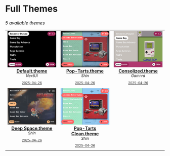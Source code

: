 # Full Themes

*5 available themes*

<table align="center"><tr>
<td align="center" valign="top" width="33%">

<a href="https://github.com/Leviathanium/NextUI-Themes/raw/main/Packages/themes/Default.theme.zip">
<img title="Name: Default.theme&#013;Author: NextUI&#013;Last updated: 2025-04-26&#013;(Click to download)" width="480px" src="https://github.com/Leviathanium/NextUI-Themes/raw/main/Catalog/.metadata/previews/Default.theme.png" /><br/>
<b>Default.theme</b>
</a><br/>
<sup><i>NextUI</i></sup><br>
<sub>
<sup><a title="Last updated: 2025-04-26" href="https://github.com/Leviathanium/NextUI-Themes/commits/main/Catalog/Themes/Default.theme">2025-04-26</a></sup>

</sub>
</td>

<td align="center" valign="top" width="33%">

<a href="https://github.com/Leviathanium/NextUI-Themes/raw/main/Packages/themes/Pop-Tarts.theme.zip">
<img title="Name: Pop-Tarts.theme&#013;Author: Shin&#013;Last updated: 2025-04-26&#013;(Click to download)" width="480px" src="https://github.com/Leviathanium/NextUI-Themes/raw/main/Catalog/.metadata/previews/Pop-Tarts.theme.png" /><br/>
<b>Pop-Tarts.theme</b>
</a><br/>
<sup><i>Shin</i></sup><br>
<sub>
<sup><a title="Last updated: 2025-04-26" href="https://github.com/Leviathanium/NextUI-Themes/commits/main/Catalog/Themes/Pop-Tarts.theme">2025-04-26</a></sup>

</sub>
</td>

<td align="center" valign="top" width="33%">

<a href="https://github.com/Leviathanium/NextUI-Themes/raw/main/Packages/themes/Consolized.theme.zip">
<img title="Name: Consolized.theme&#013;Author: Gamnrd&#013;Last updated: 2025-04-26&#013;(Click to download)" width="480px" src="https://github.com/Leviathanium/NextUI-Themes/raw/main/Catalog/.metadata/previews/Consolized.theme.png" /><br/>
<b>Consolized.theme</b>
</a><br/>
<sup><i>Gamnrd</i></sup><br>
<sub>
<sup><a title="Last updated: 2025-04-26" href="https://github.com/Leviathanium/NextUI-Themes/commits/main/Catalog/Themes/Consolized.theme">2025-04-26</a></sup>

</sub>
</td>
</tr><tr>
<td align="center" valign="top" width="33%">

<a href="https://github.com/Leviathanium/NextUI-Themes/raw/main/Packages/themes/Deep-Space.theme.zip">
<img title="Name: Deep Space.theme&#013;Author: Shin&#013;Last updated: 2025-04-26&#013;(Click to download)" width="480px" src="https://github.com/Leviathanium/NextUI-Themes/raw/main/Catalog/.metadata/previews/Deep-Space.theme.png" /><br/>
<b>Deep Space.theme</b>
</a><br/>
<sup><i>Shin</i></sup><br>
<sub>
<sup><a title="Last updated: 2025-04-26" href="https://github.com/Leviathanium/NextUI-Themes/commits/main/Catalog/Themes/Deep Space.theme">2025-04-26</a></sup>

</sub>
</td>

<td align="center" valign="top" width="33%">

<a href="https://github.com/Leviathanium/NextUI-Themes/raw/main/Packages/themes/Pop-Tarts-Clean.theme.zip">
<img title="Name: Pop-Tarts Clean.theme&#013;Author: Shin&#013;Last updated: 2025-04-26&#013;(Click to download)" width="480px" src="https://github.com/Leviathanium/NextUI-Themes/raw/main/Catalog/.metadata/previews/Pop-Tarts-Clean.theme.png" /><br/>
<b>Pop-Tarts Clean.theme</b>
</a><br/>
<sup><i>Shin</i></sup><br>
<sub>
<sup><a title="Last updated: 2025-04-26" href="https://github.com/Leviathanium/NextUI-Themes/commits/main/Catalog/Themes/Pop-Tarts Clean.theme">2025-04-26</a></sup>

</sub>
</td>


</tr></table>

